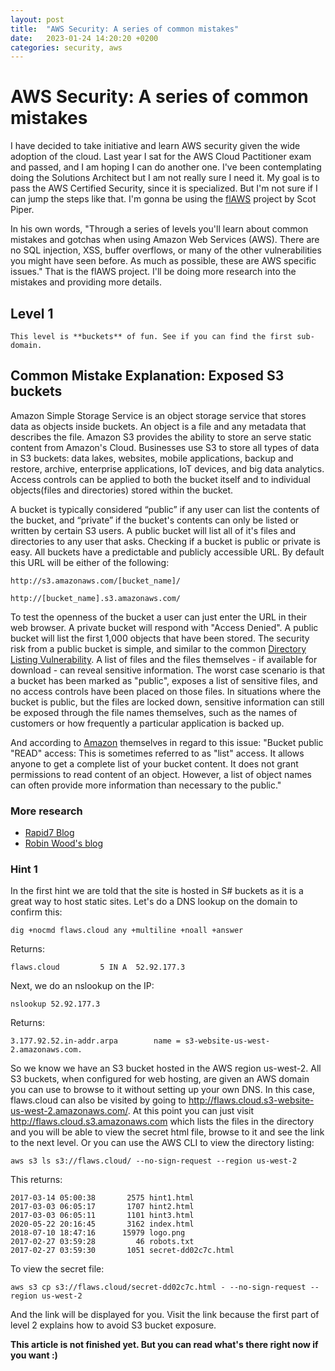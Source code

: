 ```yaml
---
layout: post
title:  "AWS Security: A series of common mistakes"
date:   2023-01-24 14:20:20 +0200
categories: security, aws
---
```


# AWS Security: A series of common mistakes

I have decided to take initiative and learn AWS security given the wide adoption of the cloud. Last year I sat for the AWS Cloud Pactitioner exam and passed, and I am hoping I can do another one. I've been contemplating doing the Solutions Architect but I am not really sure I need it. My goal is to pass the AWS Certified Security, since it is specialized. But I'm not sure if I can jump the steps like that. I'm gonna be using the [flAWS](http://flaws.cloud/) project by Scot Piper. 

In his own words, "Through a series of levels you'll learn about common mistakes and gotchas when using Amazon Web Services (AWS). There are no SQL injection, XSS, buffer overflows, or many of the other vulnerabilities you might have seen before. As much as possible, these are AWS specific issues." That is the flAWS project. I'll be doing more research into the mistakes and providing more details.

## Level 1

`This level is **buckets** of fun. See if you can find the first sub-domain.`

## Common Mistake Explanation: Exposed S3 buckets

Amazon Simple Storage Service is an object storage service that stores data as objects inside buckets. An object is a file and any metadata that describes the file. Amazon S3 provides the ability to store an serve static content from Amazon's Cloud. Businesses use S3 to store all types of data in S3 buckets: data lakes, websites, mobile applications, backup and restore, archive, enterprise applications, IoT devices, and big data analytics. Access controls can be applied to both the bucket itself and to individual objects(files and directories) stored within the bucket. 

A bucket is typically considered “public” if any user can list the contents of the bucket, and “private” if the bucket's contents can only be listed or written by certain S3 users. A public bucket will list all of it's files and directories to any user that asks. Checking if a bucket is public or private is easy. All buckets have a predictable and publicly accessible URL. By default this URL will be either of the following:

`http://s3.amazonaws.com/[bucket_name]/`

`http://[bucket_name].s3.amazonaws.com/`

To test the openness of the bucket a user can just enter the URL in their web browser. A private bucket will respond with "Access Denied". A public bucket will list the first 1,000 objects that have been stored. The security risk from a public bucket is simple, and similar to the common [Directory Listing Vulnerability](https://cwe.mitre.org/data/definitions/548.html). A list of files and the files themselves - if available for download - can reveal sensitive information. The worst case scenario is that a bucket has been marked as "public", exposes a list of sensitive files, and no access controls have been placed on those files. In situations where the bucket is public, but the files are locked down, sensitive information can still be exposed through the file names themselves, such as the names of customers or how frequently a particular application is backed up. 

And according to [Amazon](https://aws.amazon.com/articles/amazon-s3-bucket-public-access-considerations/) themselves in regard to this issue: "Bucket public "READ" access: This is sometimes referred to as "list" access. It allows anyone to get a complete list of your bucket content. It does not grant permissions to read content of an object. However, a list of object names can often provide more information than necessary to the public."

### More research
- [Rapid7 Blog](https://www.rapid7.com/blog/post/2013/03/27/open-s3-buckets/)
- [Robin Wood's blog](https://digi.ninja/blog/analysing_amazons_buckets.php)

### Hint 1

In the first hint we are told that the site is hosted in S# buckets as it is a great way to host static sites. Let's do a DNS lookup on the domain to confirm this:


    dig +nocmd flaws.cloud any +multiline +noall +answer

Returns:

    flaws.cloud         5 IN A  52.92.177.3

Next, we do an nslookup on the IP:

    nslookup 52.92.177.3

Returns:

    3.177.92.52.in-addr.arpa        name = s3-website-us-west-2.amazonaws.com.

So we know we have an S3 bucket hosted in the AWS region us-west-2. All S3 buckets, when configured for web hosting, are given an AWS domain you can use to browse to it without setting up your own DNS. In this case, flaws.cloud can also be visited by going to http://flaws.cloud.s3-website-us-west-2.amazonaws.com/. At this point you can just visit http://flaws.cloud.s3.amazonaws.com which lists the files in the directory and you will be able to view the secret html file, browse to it and see the link to the next level. Or you can use the AWS CLI to view the directory listing:

    aws s3 ls s3://flaws.cloud/ --no-sign-request --region us-west-2

This returns:

    2017-03-14 05:00:38       2575 hint1.html
    2017-03-03 06:05:17       1707 hint2.html
    2017-03-03 06:05:11       1101 hint3.html
    2020-05-22 20:16:45       3162 index.html
    2018-07-10 18:47:16      15979 logo.png
    2017-02-27 03:59:28         46 robots.txt
    2017-02-27 03:59:30       1051 secret-dd02c7c.html

To view the secret file:

    aws s3 cp s3://flaws.cloud/secret-dd02c7c.html - --no-sign-request --region us-west-2


And the link will be displayed for you. Visit the link because the first part of level 2 explains how to avoid S3 bucket exposure.

**This article is not finished yet. But you can read what's there right now if you want :)**




